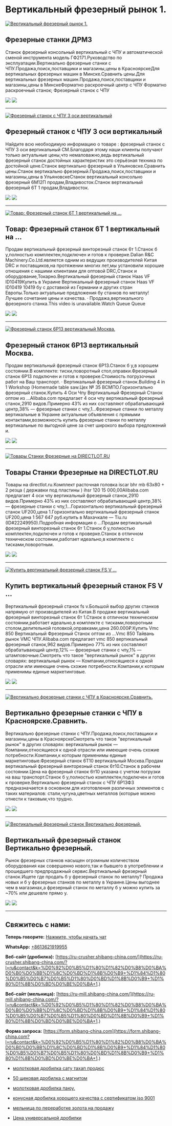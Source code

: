 # Вертикальный фрезерный рынок 1.

<a href="https://swt.shibang-china.com/?l=ru&img&k=%D0%92%D0%B5%D1%80%D1%82%D0%B8%D0%BA%D0%B0%D0%BB%D1%8C%D0%BD%D1%8B%D0%B9+%D1%84%D1%80%D0%B5%D0%B7%D0%B5%D1%80%D0%BD%D1%8B%D0%B9+%D1%80%D1%8B%D0%BD%D0%BE%D0%BA+1." target="_blank">![Вертикальный фрезерный рынок 1.](http://static.shibang-china.com/all-800x300/137.jpg)</a>

## Фрезерные станки ДРМЗ
Станок фрезерный консольный вертикальный с ЧПУ и автоматической сменой инструмента модель ГФ2171.Руководство по эксплуатации.Вертикально фрезерные станки с ЧПУ.Продажа,поиск,поставщики и магазины,цены в КрасноярскеДля вертикальных фрезерных машин в Минске.Сравнить цены.Для вертикальных фрезерных машин.Продажа,поиск,поставщики и магазины,цены в МинскеФорматно раскроечный центр с ЧПУ Форматно раскроечный станок; Фрезерный станок с ЧПУ


<a href="https://whatsapp.shibangsoft.com/WhatsApp.php" target="_blank" title="WhatsApp">![](http://static.shibang-china.com/icon/whatsapp.png)</a> <a href="https://swt.shibang-china.com/?l=ru&icon&k=%D0%92%D0%B5%D1%80%D1%82%D0%B8%D0%BA%D0%B0%D0%BB%D1%8C%D0%BD%D1%8B%D0%B9+%D1%84%D1%80%D0%B5%D0%B7%D0%B5%D1%80%D0%BD%D1%8B%D0%B9+%D1%80%D1%8B%D0%BD%D0%BE%D0%BA+1." target="_blank">![](http://static.shibang-china.com/icon/chat-ru.png)</a>

---

<a href="https://swt.shibang-china.com/?l=ru&img&k=%D0%92%D0%B5%D1%80%D1%82%D0%B8%D0%BA%D0%B0%D0%BB%D1%8C%D0%BD%D1%8B%D0%B9+%D1%84%D1%80%D0%B5%D0%B7%D0%B5%D1%80%D0%BD%D1%8B%D0%B9+%D1%80%D1%8B%D0%BD%D0%BE%D0%BA+1." target="_blank">![Фрезерный станок с ЧПУ 3 оси вертикальный](http://static.shibang-china.com/all-800x300/1091.jpg)</a>

## Фрезерный станок с ЧПУ 3 оси вертикальный
Найдите всю необходимую информацию о товаре : фрезерный станок с ЧПУ 3 оси вертикальный CM.Благодаря этому наши клиенты получают только актуальные цены,что немаловажно,ведь вертикальный фрезерный станок достойных характеристик это серьёзная техника по достойной цене.Станок вертикально фрезерный в Ульяновске.Сравнить цены.Станок вертикально фрезерный.Продажа,поиск,поставщики и магазины,цены в УльяновскеСтанок вертикальный консольно фрезерный 6М12П продам,Владивосток.Станок вертикальный фрезерный 6Т 1 продам,Владивосток.


<a href="https://whatsapp.shibangsoft.com/WhatsApp.php" target="_blank" title="WhatsApp">![](http://static.shibang-china.com/icon/whatsapp.png)</a> <a href="https://swt.shibang-china.com/?l=ru&icon&k=%D0%92%D0%B5%D1%80%D1%82%D0%B8%D0%BA%D0%B0%D0%BB%D1%8C%D0%BD%D1%8B%D0%B9+%D1%84%D1%80%D0%B5%D0%B7%D0%B5%D1%80%D0%BD%D1%8B%D0%B9+%D1%80%D1%8B%D0%BD%D0%BE%D0%BA+1." target="_blank">![](http://static.shibang-china.com/icon/chat-ru.png)</a>

---

<a href="https://swt.shibang-china.com/?l=ru&img&k=%D0%92%D0%B5%D1%80%D1%82%D0%B8%D0%BA%D0%B0%D0%BB%D1%8C%D0%BD%D1%8B%D0%B9+%D1%84%D1%80%D0%B5%D0%B7%D0%B5%D1%80%D0%BD%D1%8B%D0%B9+%D1%80%D1%8B%D0%BD%D0%BE%D0%BA+1." target="_blank">![Товар: Фрезерный станок 6Т 1 вертикальный на …](http://static.shibang-china.com/all-800x300/805.jpg)</a>

## Товар: Фрезерный станок 6Т 1 вертикальный на …
Продам вертикальный фрезерный винторезный станок 6т 1.Станок б у,полностью комплектен,подключен и готов к проверке.Dalian R&amp;C Machinery.Co.Ltd.является одним из ведущих производителей Китая DRC и поставщиков,на протяжении многих лет,мы установили хорошие отношения с нашими клиентами для оптовой DRC,Станок и оборудование,Токарно.Вертикальный фрезерный станок Haas VF ID10419Купить в Украине Вертикальный фрезерный станок Haas VF ID10419 10419 бу с доставкой из Германии и других стран Европы.Только актуальные предложения бу станков по металлу! Лучшее сочетание цены и качества.&nbsp;&#0183;&#32;Продажа,вертикального фрезерного станка.This video is unavailable.Watch Queue Queue


<a href="https://whatsapp.shibangsoft.com/WhatsApp.php" target="_blank" title="WhatsApp">![](http://static.shibang-china.com/icon/whatsapp.png)</a> <a href="https://swt.shibang-china.com/?l=ru&icon&k=%D0%92%D0%B5%D1%80%D1%82%D0%B8%D0%BA%D0%B0%D0%BB%D1%8C%D0%BD%D1%8B%D0%B9+%D1%84%D1%80%D0%B5%D0%B7%D0%B5%D1%80%D0%BD%D1%8B%D0%B9+%D1%80%D1%8B%D0%BD%D0%BE%D0%BA+1." target="_blank">![](http://static.shibang-china.com/icon/chat-ru.png)</a>

---

<a href="https://swt.shibang-china.com/?l=ru&img&k=%D0%92%D0%B5%D1%80%D1%82%D0%B8%D0%BA%D0%B0%D0%BB%D1%8C%D0%BD%D1%8B%D0%B9+%D1%84%D1%80%D0%B5%D0%B7%D0%B5%D1%80%D0%BD%D1%8B%D0%B9+%D1%80%D1%8B%D0%BD%D0%BE%D0%BA+1." target="_blank">![Фрезерный станок 6Р13 вертикальный Москва.](http://static.shibang-china.com/all-800x300/371.jpg)</a>

## Фрезерный станок 6Р13 вертикальный Москва.
Продам вертикальный фрезерный станок 6Р13.Станок б у,в хорошем состоянии.В комплекте: тиски,поворотный стол,оправки.Фрезерный станок 6Р13 подключен и готов к проверке.Стоимость погрузочных работ на Ваш транспорт.&nbsp;&#0183;&#32;Вертикальный фрезерный станок.Building 4 in 1 Workshop (Homemade table saw.Цех № 35 ВСМПО.Горизонтально фрезерный станок.Купить 4 Оси Чпу Вертикальный Фрезерный Станок оптом из …Alibaba.com предлагает 4 оси чпу вертикальный фрезерный станок,2910 видов.Примерно 43% из них составляют обрабатывающий центр,38% — фрезерные станки с чпу,1…Фрезерные станки по металлу вертикальные в Украине актуальные объявления с прямыми контактами,возможность купить фрезерные станки по металлу вертикальные по выгодной цене за счет широкого выбора предложений и.


<a href="https://whatsapp.shibangsoft.com/WhatsApp.php" target="_blank" title="WhatsApp">![](http://static.shibang-china.com/icon/whatsapp.png)</a> <a href="https://swt.shibang-china.com/?l=ru&icon&k=%D0%92%D0%B5%D1%80%D1%82%D0%B8%D0%BA%D0%B0%D0%BB%D1%8C%D0%BD%D1%8B%D0%B9+%D1%84%D1%80%D0%B5%D0%B7%D0%B5%D1%80%D0%BD%D1%8B%D0%B9+%D1%80%D1%8B%D0%BD%D0%BE%D0%BA+1." target="_blank">![](http://static.shibang-china.com/icon/chat-ru.png)</a>

---

<a href="https://swt.shibang-china.com/?l=ru&img&k=%D0%92%D0%B5%D1%80%D1%82%D0%B8%D0%BA%D0%B0%D0%BB%D1%8C%D0%BD%D1%8B%D0%B9+%D1%84%D1%80%D0%B5%D0%B7%D0%B5%D1%80%D0%BD%D1%8B%D0%B9+%D1%80%D1%8B%D0%BD%D0%BE%D0%BA+1." target="_blank">![Товары Станки Фрезерные на DIRECTLOT.RU](http://static.shibang-china.com/all-800x300/18.jpg)</a>

## Товары Станки Фрезерные на DIRECTLOT.RU
Товары на directlot.ru.Комплект расточная головка iscar bhr mb 63x80 + 2 резца ( державки под пластины ) ihsr 120 15 000,00Alibaba.com предлагает 4 оси чпу вертикальный фрезерный станок,2910 видов.Примерно 43% из них составляют обрабатывающий центр,38% — фрезерные станки с чпу,1…Горизонтально вертикальный фрезерный станок UF200,цена 1.Горизонтально вертикальный фрезерный станок UF200,цена 1 567 647 руб.купить в Махачкале — Tiu.ru (ID#22249950).Подробная информация о …Продам вертикальный фрезерный винторезный станок 6т 1.Станок б у,полностью комплектен,подключен и готов к проверке.Станок в отличном техническом состоянии,работает идеально,в комплекте с тисками,поворотным.


<a href="https://whatsapp.shibangsoft.com/WhatsApp.php" target="_blank" title="WhatsApp">![](http://static.shibang-china.com/icon/whatsapp.png)</a> <a href="https://swt.shibang-china.com/?l=ru&icon&k=%D0%92%D0%B5%D1%80%D1%82%D0%B8%D0%BA%D0%B0%D0%BB%D1%8C%D0%BD%D1%8B%D0%B9+%D1%84%D1%80%D0%B5%D0%B7%D0%B5%D1%80%D0%BD%D1%8B%D0%B9+%D1%80%D1%8B%D0%BD%D0%BE%D0%BA+1." target="_blank">![](http://static.shibang-china.com/icon/chat-ru.png)</a>

---

<a href="https://swt.shibang-china.com/?l=ru&img&k=%D0%92%D0%B5%D1%80%D1%82%D0%B8%D0%BA%D0%B0%D0%BB%D1%8C%D0%BD%D1%8B%D0%B9+%D1%84%D1%80%D0%B5%D0%B7%D0%B5%D1%80%D0%BD%D1%8B%D0%B9+%D1%80%D1%8B%D0%BD%D0%BE%D0%BA+1." target="_blank">![Купить вертикальный фрезерный станок FS V …](http://static.shibang-china.com/all-800x300/684.jpg)</a>

## Купить вертикальный фрезерный станок FS V …
Вертикальный фрезерный станок fs v.Большой выбор других станков напрямую от производителей из Китая.В продаже вертикальный фрезерный винторезный станок 6т 1.Станок в отличном техническом состоянии,работает идеально,в комплекте с тисками,поворотным столом,делительной головкой,оправками,цена 260.000₽.Купить Vmc 850 Вертикальный Фрезерный Станок оптом из …Vmc 850 Тайвань рынок VMC ЧПУ.Alibaba.com предлагает vmc 850 вертикальный фрезерный станок,962 видов.Примерно 77% из них составляют обрабатывающий центр,12% — фрезерные станки с чпу,1% — штамповочные.Смотреть что такое &quot;вертикальный рынок&quot; в других словарях: вертикальный рынок — Компании,относящиеся к одной отрасли или имеющие очень схожие потребности.Компании,к которым применимы единые маркетинговые.


<a href="https://whatsapp.shibangsoft.com/WhatsApp.php" target="_blank" title="WhatsApp">![](http://static.shibang-china.com/icon/whatsapp.png)</a> <a href="https://swt.shibang-china.com/?l=ru&icon&k=%D0%92%D0%B5%D1%80%D1%82%D0%B8%D0%BA%D0%B0%D0%BB%D1%8C%D0%BD%D1%8B%D0%B9+%D1%84%D1%80%D0%B5%D0%B7%D0%B5%D1%80%D0%BD%D1%8B%D0%B9+%D1%80%D1%8B%D0%BD%D0%BE%D0%BA+1." target="_blank">![](http://static.shibang-china.com/icon/chat-ru.png)</a>

---

<a href="https://swt.shibang-china.com/?l=ru&img&k=%D0%92%D0%B5%D1%80%D1%82%D0%B8%D0%BA%D0%B0%D0%BB%D1%8C%D0%BD%D1%8B%D0%B9+%D1%84%D1%80%D0%B5%D0%B7%D0%B5%D1%80%D0%BD%D1%8B%D0%B9+%D1%80%D1%8B%D0%BD%D0%BE%D0%BA+1." target="_blank">![Вертикально фрезерные станки с ЧПУ в Красноярске.Сравнить.](http://static.shibang-china.com/all-800x300/531.jpg)</a>

## Вертикально фрезерные станки с ЧПУ в Красноярске.Сравнить.
Вертикально фрезерные станки с ЧПУ.Продажа,поиск,поставщики и магазины,цены в КрасноярскеСмотреть что такое &quot;вертикальный рынок&quot; в других словарях: вертикальный рынок — Компании,относящиеся к одной отрасли или имеющие очень схожие потребности.Компании,к которым применимы единые маркетинговые.Фрезерный станок 6Т10 вертикальный Москва.Продам вертикальный фрезерный винторезный станок 6т10.Станок в рабочем состоянии.Цена на фрезерный станок 6т10 указана с учетом погрузки на ваш транспорт.Станок б у,полностью комплектен,подключен и готов к проверке.Вертикально фрезерный станок с ЧПУ 6Р13Ф3 предназначается в основном для изготовления различных элементов с таких материалов: стали,чугуна,цветных металлов (которые можно отнести к таковым,что трудно.


<a href="https://whatsapp.shibangsoft.com/WhatsApp.php" target="_blank" title="WhatsApp">![](http://static.shibang-china.com/icon/whatsapp.png)</a> <a href="https://swt.shibang-china.com/?l=ru&icon&k=%D0%92%D0%B5%D1%80%D1%82%D0%B8%D0%BA%D0%B0%D0%BB%D1%8C%D0%BD%D1%8B%D0%B9+%D1%84%D1%80%D0%B5%D0%B7%D0%B5%D1%80%D0%BD%D1%8B%D0%B9+%D1%80%D1%8B%D0%BD%D0%BE%D0%BA+1." target="_blank">![](http://static.shibang-china.com/icon/chat-ru.png)</a>

---

<a href="https://swt.shibang-china.com/?l=ru&img&k=%D0%92%D0%B5%D1%80%D1%82%D0%B8%D0%BA%D0%B0%D0%BB%D1%8C%D0%BD%D1%8B%D0%B9+%D1%84%D1%80%D0%B5%D0%B7%D0%B5%D1%80%D0%BD%D1%8B%D0%B9+%D1%80%D1%8B%D0%BD%D0%BE%D0%BA+1." target="_blank">![Вертикальный фрезерный станок Вертикально фрезерный.](http://static.shibang-china.com/all-800x300/1486.jpg)</a>

## Вертикальный фрезерный станок Вертикально фрезерный.
Рынок фрезерных станков насыщен огромным количеством оборудования как совершенно нового,так и бывшего в употреблении и прошедшего предпродажный сервис.Вертикальный фрезерный станок.Ищете где продать б у фрезерный станок по металлу? Продажа новых и б у фрезерных станков по металлу в Украине.Цены выгоднее чем в магазинах,а фрезерный станок по металлу б у можно купить за ~70% или дешевле прямо у.

<a href="https://whatsapp.shibangsoft.com/WhatsApp.php" target="_blank" title="WhatsApp">![](http://static.shibang-china.com/icon/whatsapp.png)</a> <a href="https://swt.shibang-china.com/?l=ru&icon&k=%D0%92%D0%B5%D1%80%D1%82%D0%B8%D0%BA%D0%B0%D0%BB%D1%8C%D0%BD%D1%8B%D0%B9+%D1%84%D1%80%D0%B5%D0%B7%D0%B5%D1%80%D0%BD%D1%8B%D0%B9+%D1%80%D1%8B%D0%BD%D0%BE%D0%BA+1." target="_blank">![](http://static.shibang-china.com/icon/chat-ru.png)</a>

---
## Свяжитесь с нами:

**Теперь говорите:** [Нажмите, чтобы начать чат](https://swt.shibang-china.com?l=ru&contact&k=%D0%92%D0%B5%D1%80%D1%82%D0%B8%D0%BA%D0%B0%D0%BB%D1%8C%D0%BD%D1%8B%D0%B9+%D1%84%D1%80%D0%B5%D0%B7%D0%B5%D1%80%D0%BD%D1%8B%D0%B9+%D1%80%D1%8B%D0%BD%D0%BE%D0%BA+1.)

**WhatsApp:**  [+8613621919955](https://whatsapp.shibangsoft.com/WhatsApp.php)

**Веб-сайт (дробилка):** [https://ru-crusher.shibang-china.com/](https://ru-crusher.shibang-china.com/?l=ru&contact&k=%D0%92%D0%B5%D1%80%D1%82%D0%B8%D0%BA%D0%B0%D0%BB%D1%8C%D0%BD%D1%8B%D0%B9+%D1%84%D1%80%D0%B5%D0%B7%D0%B5%D1%80%D0%BD%D1%8B%D0%B9+%D1%80%D1%8B%D0%BD%D0%BE%D0%BA+1.)

**Веб-сайт (мельница):** [https://ru-mill.shibang-china.com/](https://ru-mill.shibang-china.com/?l=ru&contact&k=%D0%92%D0%B5%D1%80%D1%82%D0%B8%D0%BA%D0%B0%D0%BB%D1%8C%D0%BD%D1%8B%D0%B9+%D1%84%D1%80%D0%B5%D0%B7%D0%B5%D1%80%D0%BD%D1%8B%D0%B9+%D1%80%D1%8B%D0%BD%D0%BE%D0%BA+1.)

**Форма запроса:** [https://form.shibang-china.com](https://form.shibang-china.com?l=ru&contact&k=%D0%92%D0%B5%D1%80%D1%82%D0%B8%D0%BA%D0%B0%D0%BB%D1%8C%D0%BD%D1%8B%D0%B9+%D1%84%D1%80%D0%B5%D0%B7%D0%B5%D1%80%D0%BD%D1%8B%D0%B9+%D1%80%D1%8B%D0%BD%D0%BE%D0%BA+1.)

* [молотковая дробилка сату тахап продюс](../134/%D0%BC%D0%BE%D0%BB%D0%BE%D1%82%D0%BA%D0%BE%D0%B2%D0%B0%D1%8F%20%D0%B4%D1%80%D0%BE%D0%B1%D0%B8%D0%BB%D0%BA%D0%B0%20%D1%81%D0%B0%D1%82%D1%83%20%D1%82%D0%B0%D1%85%D0%B0%D0%BF%20%D0%BF%D1%80%D0%BE%D0%B4%D1%8E%D1%81.md)

* [50 щековая дробилка с магнитом](../135/50%20%D1%89%D0%B5%D0%BA%D0%BE%D0%B2%D0%B0%D1%8F%20%D0%B4%D1%80%D0%BE%D0%B1%D0%B8%D0%BB%D0%BA%D0%B0%20%D1%81%20%D0%BC%D0%B0%D0%B3%D0%BD%D0%B8%D1%82%D0%BE%D0%BC.md)

* [молотковая дробилка паюу.](../132/%D0%BC%D0%BE%D0%BB%D0%BE%D1%82%D0%BA%D0%BE%D0%B2%D0%B0%D1%8F%20%D0%B4%D1%80%D0%BE%D0%B1%D0%B8%D0%BB%D0%BA%D0%B0%20%D0%BF%D0%B0%D1%8E%D1%83..md)

* [конусная дробилка хорошего качества с сертификатом iso 9001](../135/%D0%BA%D0%BE%D0%BD%D1%83%D1%81%D0%BD%D0%B0%D1%8F%20%D0%B4%D1%80%D0%BE%D0%B1%D0%B8%D0%BB%D0%BA%D0%B0%20%D1%85%D0%BE%D1%80%D0%BE%D1%88%D0%B5%D0%B3%D0%BE%20%D0%BA%D0%B0%D1%87%D0%B5%D1%81%D1%82%D0%B2%D0%B0%20%D1%81%20%D1%81%D0%B5%D1%80%D1%82%D0%B8%D1%84%D0%B8%D0%BA%D0%B0%D1%82%D0%BE%D0%BC%20iso%209001.md)

* [мельница по переработке золота на продажу](../133/%D0%BC%D0%B5%D0%BB%D1%8C%D0%BD%D0%B8%D1%86%D0%B0%20%D0%BF%D0%BE%20%D0%BF%D0%B5%D1%80%D0%B5%D1%80%D0%B0%D0%B1%D0%BE%D1%82%D0%BA%D0%B5%20%D0%B7%D0%BE%D0%BB%D0%BE%D1%82%D0%B0%20%D0%BD%D0%B0%20%D0%BF%D1%80%D0%BE%D0%B4%D0%B0%D0%B6%D1%83.md)

* [Цена универсальной дробилки](../131/%D0%A6%D0%B5%D0%BD%D0%B0%20%D1%83%D0%BD%D0%B8%D0%B2%D0%B5%D1%80%D1%81%D0%B0%D0%BB%D1%8C%D0%BD%D0%BE%D0%B9%20%D0%B4%D1%80%D0%BE%D0%B1%D0%B8%D0%BB%D0%BA%D0%B8.md)